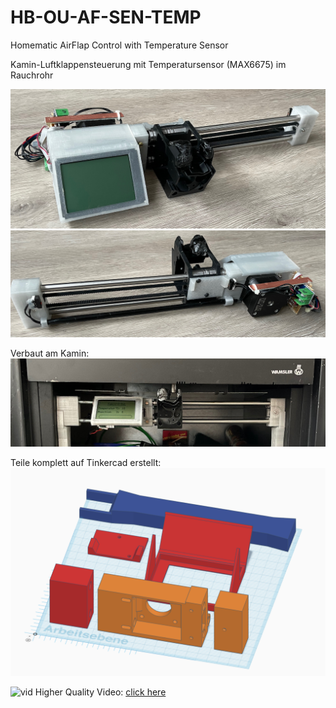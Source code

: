 # HB-OU-AF-SEN-TEMP

Homematic AirFlap Control with Temperature Sensor

Kamin-Luftklappensteuerung mit Temperatursensor (MAX6675) im Rauchrohr

![B1](Images/IMG_2078.jpeg)
![B2](Images/IMG_2079.jpeg)

Verbaut am Kamin:
![B3](Images/IMG_2085.jpeg)

Teile komplett auf Tinkercad erstellt:
![tinkercad](Images/tinkercad.png)

![vid](Images/IMG_2086.gif)
Higher Quality Video: [click here](https://github.com/jp112sdl/HB-OU-AF-SEN-TEMP/raw/master/Images/IMG_2086.mov)
